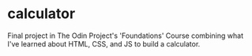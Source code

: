 # calculator

Final project in The Odin Project's 'Foundations' Course combining what I've learned about HTML, CSS, and JS to build a calculator.

